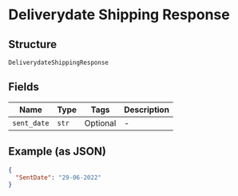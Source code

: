
# Deliverydate Shipping Response

## Structure

`DeliverydateShippingResponse`

## Fields

| Name | Type | Tags | Description |
|  --- | --- | --- | --- |
| `sent_date` | `str` | Optional | - |

## Example (as JSON)

```json
{
  "SentDate": "29-06-2022"
}
```

